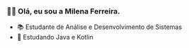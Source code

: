 
### 👋🏻 Olá, eu sou a Milena Ferreira.

- 📚 Estudante de Análise e Desenvolvimento de Sistemas 
- 🚀 Estudando Java e Kotlin






